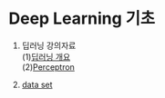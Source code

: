 # Deep Learning 기초

1. 딥러닝 강의자료   
   (1)[딥러닝 개요](https://github.com/lena6612/DeepLearningBasic/tree/master/deeplearning/1_딥러닝개요.pdf)  
   (2)[Perceptron](https://github.com/lena6612/DeepLearningBasic/tree/master/deeplearning/2_NeuralNetwork1.pdf)  

2. [data set](https://github.com/lena6612/DeepLearningBasic//tree/master/data)
